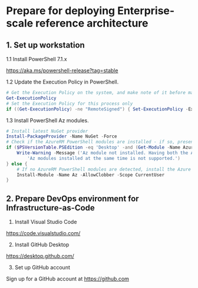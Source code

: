 # Prepare for deploying Enterprise-scale reference architecture
## 1. Set up workstation

1.1 Install PowerShell 7.1.x

https://aka.ms/powershell-release?tag=stable

1.2 Update the Execution Policy in PowerShell.

````powershell
# Get the Execution Policy on the system, and make note of it before making changes
Get-ExecutionPolicy
# Set the Execution Policy for this process only
if ((Get-ExecutionPolicy) -ne "RemoteSigned") { Set-ExecutionPolicy -ExecutionPolicy RemoteSigned -Scope Process -Force }
````

1.3 Install PowerShell Az modules.

````powershell
# Install latest NuGet provider
Install-PackageProvider -Name NuGet -Force
# Check if the AzureRM PowerShell modules are installed - if so, present a warning
if ($PSVersionTable.PSEdition -eq 'Desktop' -and (Get-Module -Name AzureRM -ListAvailable)) {
    Write-Warning -Message ('Az module not installed. Having both the AzureRM and ' +
        'Az modules installed at the same time is not supported.')
} else {
    # If no AzureRM PowerShell modules are detected, install the Azure PowerShell modules
    Install-Module -Name Az -AllowClobber -Scope CurrentUser
}
````

## 2. Prepare DevOps environment for Infrastructure-as-Code

1. Install Visual Studio Code

https://code.visualstudio.com/

2. Install GitHub Desktop

https://desktop.github.com/

3. Set up GitHub account

Sign up for a GitHub account at https://github.com
